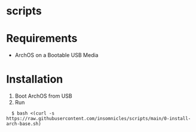 # scripts


# Requirements

- ArchOS on a Bootable USB Media


# Installation

1. Boot ArchOS from USB
2. Run 

```
  $ bash <(curl -s https://raw.githubusercontent.com/insomnicles/scripts/main/0-install-arch-base.sh)
```

